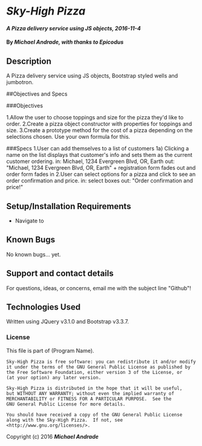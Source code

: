 # _Sky-High Pizza_

#### _A Pizza delivery service using JS objects, 2016-11-4_

#### By _Michael Andrade, with thanks to Epicodus_

## Description

A Pizza delivery service using JS objects, Bootstrap styled wells and jumbotron.

##Objectives and Specs

###Objectives

1.Allow the user to choose toppings and size for the pizza they'd like to order.
2.Create a pizza object constructor with properties for toppings and size.
3.Create a prototype method for the cost of a pizza depending on the selections chosen. Use your own formula for this.

###Specs
1.User can add themselves to a list of customers
 1a) Clicking a name on the list displays that customer's info and sets them as the current customer ordering.
in: Michael, 1234 Evergreen Blvd, OR, Earth
out: "Michael, 1234 Evergreen Blvd, OR, Earth" + registration form fades out and order form fades in
2.User can select options for a pizza and click to see an order confirmation and price.
in: select boxes
out: "Order confirmation and price!"

## Setup/Installation Requirements

* Navigate to

## Known Bugs

No known bugs... yet.

## Support and contact details

For questions, ideas, or concerns, email me with the subject line "Github"!

## Technologies Used

Written using JQuery v3.1.0 and Bootstrap v3.3.7.

### License

This file is part of (Program Name).

    Sky-High Pizza is free software: you can redistribute it and/or modify
    it under the terms of the GNU General Public License as published by
    the Free Software Foundation, either version 3 of the License, or
    (at your option) any later version.

    Sky-High Pizza is distributed in the hope that it will be useful,
    but WITHOUT ANY WARRANTY; without even the implied warranty of
    MERCHANTABILITY or FITNESS FOR A PARTICULAR PURPOSE.  See the
    GNU General Public License for more details.

    You should have received a copy of the GNU General Public License
    along with the Sky-High Pizza.  If not, see <http://www.gnu.org/licenses/>.

Copyright (c) 2016 **_Michael Andrade_**
